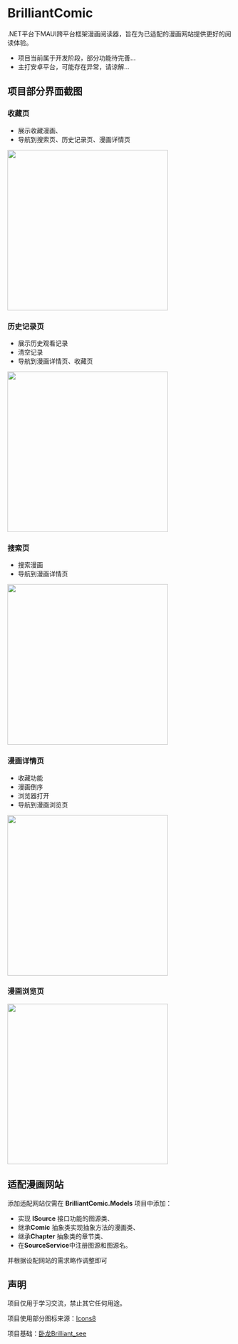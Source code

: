 # BrilliantComic

.NET平台下MAUI跨平台框架漫画阅读器，旨在为已适配的漫画网站提供更好的阅读体验。

- 项目当前属于开发阶段，部分功能待完善...
- 主打安卓平台，可能存在异常，请谅解...

## 项目部分界面截图
### 收藏页
- 展示收藏漫画、
- 导航到搜索页、历史记录页、漫画详情页
<img src="img/favoritePage.jpg" width="360px" />

### 历史记录页
- 展示历史观看记录
- 清空记录
- 导航到漫画详情页、收藏页
<img src="img/historyPage.jpg" width="360px" />

### 搜索页
- 搜索漫画
- 导航到漫画详情页
<img src="img/searchPage.jpg" width="360px" />

### 漫画详情页
- 收藏功能
- 漫画倒序
- 浏览器打开
- 导航到漫画浏览页
<img src="img/detailPage.jpg" width="360px" />

### 漫画浏览页
<img src="img/browsePage.jpg" width="360px" />


## 适配漫画网站

添加适配网站仅需在 **BrilliantComic.Models** 项目中添加：
- 实现 **ISource** 接口功能的图源类、
- 继承**Comic** 抽象类实现抽象方法的漫画类、
- 继承**Chapter** 抽象类的章节类、
- 在**SourceService**中注册图源和图源名。

并根据设配网站的需求略作调整即可

## 声明

项目仅用于学习交流，禁止其它任何用途。

项目使用部分图标来源：[Icons8](https://icons8.com)

项目基础：[卧龙Brilliant_see](https://gitee.com/long2023/brilliant_see?_from=gitee_search)
